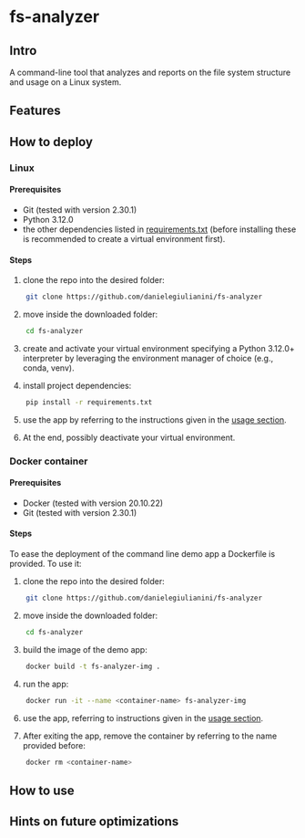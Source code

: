 # fs-analyzer

## Intro
A command-line tool that analyzes and reports on the file system structure and usage on a Linux system.

## Features


## How to deploy


### Linux

#### Prerequisites
- Git (tested with version 2.30.1)
- Python 3.12.0
- the other dependencies listed in [requirements.txt](./requirements.txt) (before installing these is recommended to create a virtual environment first).

#### Steps
1. clone the repo into the desired folder:

```bash
    git clone https://github.com/danielegiulianini/fs-analyzer
```
2. move inside the downloaded folder:

```bash
    cd fs-analyzer
```

3. create and activate your virtual environment specifying a Python 3.12.0+ interpreter by leveraging the environment manager of choice (e.g., conda, venv).

4. install project dependencies:

```bash
    pip install -r requirements.txt
```

5. use the app by referring to the instructions given in the [usage section](#how-to-use).

6. At the end, possibly deactivate your virtual environment.


### Docker container
#### Prerequisites
- Docker (tested with version 20.10.22)
- Git (tested with version 2.30.1) 

#### Steps
To ease the deployment of the command line demo app a Dockerfile is provided. To use it:

1. clone the repo into the desired folder:

```bash
    git clone https://github.com/danielegiulianini/fs-analyzer
```

2. move inside the downloaded folder:

```bash
    cd fs-analyzer
```

3. build the image of the demo app:

```bash
    docker build -t fs-analyzer-img .
```

4. run the app:

```bash
    docker run -it --name <container-name> fs-analyzer-img
```


6. use the app, referring to instructions given in the [usage section](#how-to-use).


5. After exiting the app, remove the container by referring to the name provided before:

```bash
    docker rm <container-name>
```

## How to use


## Hints on future optimizations